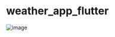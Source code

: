 # weather_app_flutter
![image](https://github.com/user-attachments/assets/b17c9540-e841-4ae0-89ac-e78f6516aa4c)
